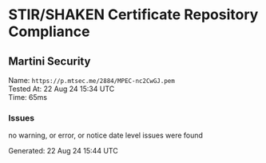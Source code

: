 # STIR/SHAKEN Certificate Repository Compliance

## Martini Security

Name: `https://p.mtsec.me/2884/MPEC-nc2CwGJ.pem`\
Tested At: 22 Aug 24 15:34 UTC\
Time: 65ms

### Issues

no warning, or error, or notice date level issues were found

Generated: 22 Aug 24 15:44 UTC